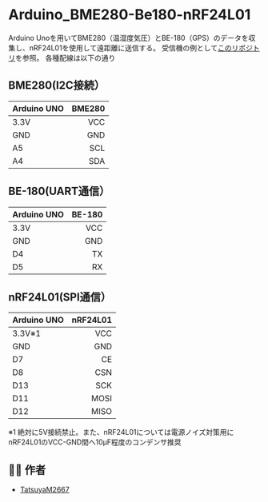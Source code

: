 # Arduino_BME280-Be180-nRF24L01
Arduino Unoを用いてBME280（温湿度気圧）とBE-180（GPS）のデータを収集し、nRF24L01を使用して遠距離に送信する。
受信機の例として[このリポジトリ](https://github.com/TatsuyaM2667/nRF24L01_Receiver-I2C)を参照。
各種配線は以下の通り

## BME280(I2C接続）                    

|Arduino UNO |  BME280     | 
|:-----------|------------:|           
| 3.3V       | VCC         |            
| GND        | GND         |                   
| A5         | SCL         |                            
| A4         | SDA         | 

## BE-180(UART通信）

|Arduino UNO |  BE-180     | 
|:-----------|------------:|
| 3.3V       | VCC         |
| GND        | GND         |
| D4         | TX          |
| D5         | RX          |            

## nRF24L01(SPI通信）

|Arduino UNO |  nRF24L01   | 
|:-----------|------------:|
| 3.3V※1    | VCC         |   
| GND        | GND         |
| D7         | CE          |
| D8         | CSN         |
| D13        | SCK         |
| D11        | MOSI        |  
| D12        | MISO        |      

※1 絶対に5V接続禁止。また、nRF24L01については電源ノイズ対策用にnRF24L01のVCC-GND間へ10μF程度のコンデンサ推奨


## 👨‍💻 作者
- [TatsuyaM2667](https://github.com/TatsuyaM2667)


